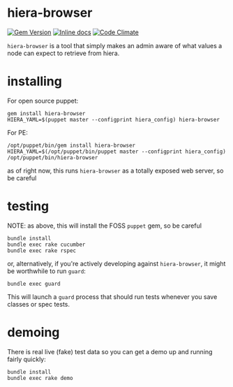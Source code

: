 # hiera-browser

[![Gem Version](https://badge.fury.io/rb/hiera-browser.svg)](http://badge.fury.io/rb/hiera-browser)
[![Inline docs](http://inch-ci.org/github/dhgwilliam/hiera-browser.png?branch=master)](http://inch-ci.org/github/dhgwilliam/hiera-browser)
[![Code Climate](https://codeclimate.com/github/dhgwilliam/hiera-browser.png)](https://codeclimate.com/github/dhgwilliam/hiera-browser)


`hiera-browser` is a tool that simply makes an admin aware of what values a node can expect to retrieve from hiera.

# installing

For open source puppet:

```
gem install hiera-browser
HIERA_YAML=$(puppet master --configprint hiera_config) hiera-browser
```

For PE:

```
/opt/puppet/bin/gem install hiera-browser
HIERA_YAML=$(/opt/puppet/bin/puppet master --configprint hiera_config) /opt/puppet/bin/hiera-browser
```

as of right now, this runs `hiera-browser` as a totally exposed web server, so be careful

# testing

NOTE: as above, this will install the FOSS `puppet` gem, so be careful

```
bundle install
bundle exec rake cucumber
bundle exec rake rspec
```

or, alternatively, if you're actively developing against `hiera-browser`, it might be worthwhile to run `guard`:

```
bundle exec guard
```

This will launch a `guard` process that should run tests whenever you save classes or spec tests.

# demoing

There is real live (fake) test data so you can get a demo up and running fairly quickly:

```
bundle install
bundle exec rake demo
```

